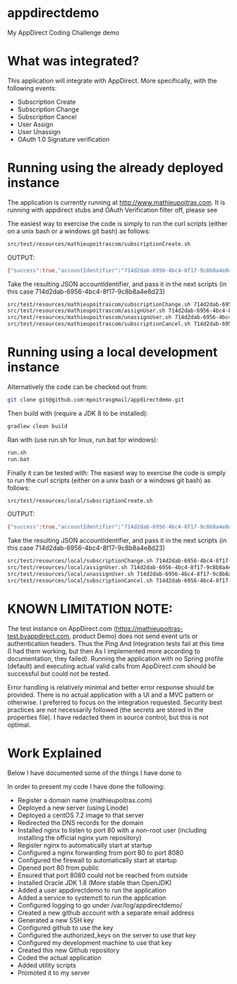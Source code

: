 # appdirectdemo
My AppDirect Coding Challenge demo

# What was integrated?
This application will integrate with AppDirect. More specifically, with the following events:
* Subscription Create
* Subscription Change
* Subscription Cancel
* User Assign
* User Unassign
* OAuth 1.0 Signature verification

# Running using the already deployed instance
The application is currently running at http://www.mathieupoitras.com. It is running with appdirect stubs and OAuth Verification filter off, please see

The easiest way to exercise the code is simply to run the curl scripts (either on a unix bash or a windows git bash) as follows:
```bash
src/test/resources/mathieupoitrascom/subscriptionCreate.sh
```

OUTPUT:
```bash
{"success":true,"accountIdentifier":"714d2dab-6956-4bc4-8f17-9c8b8a4e8d23"}
```
Take the resulting JSON accountIdentifier, and pass it in the next scripts (in this case 714d2dab-6956-4bc4-8f17-9c8b8a4e8d23)

```bash
src/test/resources/mathieupoitrascom/subscriptionChange.sh 714d2dab-6956-4bc4-8f17-9c8b8a4e8d23
src/test/resources/mathieupoitrascom/assignUser.sh 714d2dab-6956-4bc4-8f17-9c8b8a4e8d23 ABCFGFDFGFDGH superuser@hello.com
src/test/resources/mathieupoitrascom/unassignUser.sh 714d2dab-6956-4bc4-8f17-9c8b8a4e8d23 ABCFGFDFGFDGH superuser@hello.com
src/test/resources/mathieupoitrascom/subscriptionCancel.sh 714d2dab-6956-4bc4-8f17-9c8b8a4e8d23
```


# Running using a local development instance
Alternatively the code can be checked out from:
```bash
git clone git@github.com:mpoitrasgmail/appdirectdemo.git
```

Then build with (require a JDK 8 to be installed):
```bash
gradlew clean build
```

Ran with (use run.sh for linux, run.bat for windows):
```bash
run.sh
run.bat
```

Finally it can be tested with:
The easiest way to exercise the code is simply to run the curl scripts (either on a unix bash or a windows git bash) as follows:
```bash
src/test/resources/local/subscriptionCreate.sh
```
OUTPUT:
```bash
{"success":true,"accountIdentifier":"714d2dab-6956-4bc4-8f17-9c8b8a4e8d23"}
```
Take the resulting JSON accountIdentifier, and pass it in the next scripts (in this case 714d2dab-6956-4bc4-8f17-9c8b8a4e8d23)

```bash
src/test/resources/local/subscriptionChange.sh 714d2dab-6956-4bc4-8f17-9c8b8a4e8d23
src/test/resources/local/assignUser.sh 714d2dab-6956-4bc4-8f17-9c8b8a4e8d23 ABCFGFDFGFDGH superuser@hello.com
src/test/resources/local/unassignUser.sh 714d2dab-6956-4bc4-8f17-9c8b8a4e8d23 ABCFGFDFGFDGH superuser@hello.com
src/test/resources/local/subscriptionCancel.sh 714d2dab-6956-4bc4-8f17-9c8b8a4e8d23
```


# KNOWN LIMITATION NOTE:
The test instance on AppDirect.com  (https://mathieupoitras-test.byappdirect.com, product Demo) does not send event urls or authentication headers.
Thus the Ping And Integration tests fail at this time (I had them working, but then As I implemented more according to documentation, they failed).
Running the application with no Spring profile (default) and executing actual valid calls from AppDirect.com should be successful but could not be tested.

Error handling is relatively minimal and better error response should be provided.
There is no actual application with a UI and a MVC pattern or otherwise. I preferred to focus on the integration requested.
Security best practices are not necessarily followed (the secrets are stored in the properties file). I have redacted them in source control, but this is not optimal.



# Work Explained
Below I have documented some of the things I have done to

In order to present my code I have done the following:
* Register a domain name (mathieupoitras.com)
* Deployed a new server (using Linode)
* Deployed a centOS 7.2 image to that server
* Redirected the DNS records for the domain
* Installed nginx to listen to port 80 with a non-root user (including installing the official nginx yum repository)
* Register nginx to automatically start at startup
* Configured a nginx forwarding from port 80 to port 8080
* Configured the firewall to automatically start at startup
* Opened port 80 from public
* Ensured that port 8080 could not be reached from outside
* Installed Oracle JDK 1.8 (More stable than OpenJDK)
* Added a user appdirectdemo to run the application
* Added a service to systemctl to run the application
* Configured logging to go under /var/log/appdirectdemo/
* Created a new github account with a separate email address
* Generated a new SSH key
* Configured github to use the key
* Configured the authorized_keys on the server to use that key
* Configured my development machine to use that key
* Created this new Github repository
* Coded the actual application
* Added utility scripts
* Promoted it to my server
